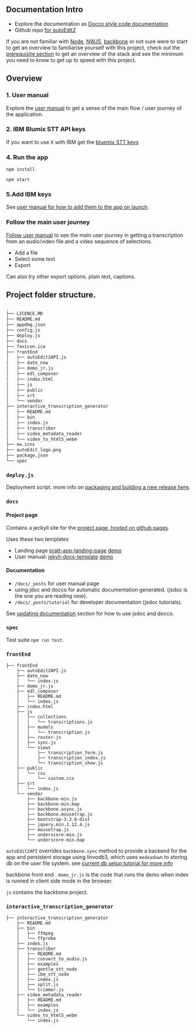 ## Documentation Intro

-  Explore the documentation as [Docco style code documentation](/docco_docs/autoEdit2API.html)
- Github repo [for autoEdit2](https://github.com/OpenNewsLabs/autoEdit_2)

If you are not familiar with [Node][node], [NWJS][nwjs], [backbone][backbone] or not sure were to start to get an overview to familiarise yourself with this project, check out the [prerequisite section](/jsdoc_docs/tutorial-prerequisites.html) to get an overview of the stack and see the minimum you need to know to get up to speed with this project.

## Overview 

### 1. User manual 
Explore the [user manual][usermanual] to get a sense of the main flow / user journey of the application.


### 2. IBM Blumix STT API keys
If you want to use it with IBM get the [bluemix STT keys](/user_manual/setup.html#setup)

### 4. Run the app 

```
npm install 
```

```
npm start 
```


### 5.Add IBM keys 

See [user manual for how to add them to the app on launch](https://opennewslabs.github.io/autoEdit_2/user_manual/setup.html#add-the-api-keys-to-the-app-at-startup).


### Follow the main user journey

[Follow user manual][usermanual] to  see the main user journey in getting a transcription from an audio/video file and a video sequence of selections.

- Add a file 
- Select some text 
- Export 

Can also try other export options. plain text, captions.

## Project folder structure.

```bash
.
├── LICENCE.MD
├── README.md
├── appdmg.json
├── config.js
├── deploy.js
├── docs
├── favicon.ico
├── frontEnd
│   ├── autoEdit2API.js
│   ├── date_now
│   ├── demo_jr.js
│   ├── edl_composer
│   ├── index.html
│   ├── js
│   ├── public
│   ├── srt
│   └── vendor
├── interactive_transcription_generator
│   ├── README.md
│   ├── bin
│   ├── index.js
│   ├── transcriber
│   ├── video_metadata_reader
│   └── video_to_html5_webm
├── nw.icns
├── autoEdit_logo.png
├── package.json
└── spec

```


### `deploy.js`

Deployment script. more info on [packaging and building a new release here](/jsdoc_docs/tutorial-deployment.html).

### `docs` 

#### Project page
Contains a jeckyll site for the [project page, hosted on github pages](https://opennewslabs.github.io/autoEdit_2/).

Uses these two templates

- Landing page [pratt-app-landing-page](http://blacktie.co/2013/10/pratt-app-landing-page/) [demo](http://blacktie.co/demo/pratt)
- User manual: [jekyll-docs-template](https://github.com/bruth/jekyll-docs-template) [demo](http://bruth.github.io/jekyll-docs-template)

#### Documentation 

-  `/docs/_posts` for user manual page 
- using jdoc and docco for automatic documentation generated. (jsdoc is the one you are reading now). 
- `/docs/_posts/tutorial` for  developer documentation (jsdoc tutorials).

See [updating documentation](/jsdoc_docs/tutorial-updating_the_documentation.html) section for how to use jsdoc and docco. 


### `spec`
Test suite `npm run test`.

### `frontEnd`

```
├── frontEnd
	├── autoEdit2API.js
	├── date_now
	│   └── index.js
	├── demo_jr.js
	├── edl_composer
	│   ├── README.md
	│   └── index.js
	├── index.html
	├── js
	│   ├── collections
	│   │   └── transcriptions.js
	│   ├── models
	│   │   └── transcription.js
	│   ├── router.js
	│   ├── sync.js
	│   └── views
	│       ├── transcription_form.js
	│       ├── transcription_index.js
	│       └── transcription_show.js
	├── public
	│   └── css
	│       └── custom.css
	├── srt
	│   └── index.js
	└── vendor
	    ├── backbone-min.js
	    ├── backbone-min.map
	    ├── backbone.async.js
	    ├── backbone.mousetrap.js
	    ├── bootstrap-3.3.6-dist
	    ├── jquery.min.1.12.4.js
	    ├── mousetrap.js
	    ├── underscore-min.js
	    └── underscore-min.map
```

`autoEdit2API` overrides `backbone.sync` method to provide a backend for the app and persistent storage using linvodb3, which uses `medeadown` to storing db on the user file system. see [current db setup tutorial for more info](/jsdoc_docs/current_db_setup.html)


backbone front end . `demo_jr.js` is the code that runs the demo when index is runned in client side mode in the browser.

`js` contains the backbone project.


### `interactive_transcription_generator`

```
├── interactive_transcription_generator
	├── README.md
	├── bin
	│   ├── ffmpeg
	│   └── ffprobe
	├── index.js
	├── transcriber
	│   ├── README.md
	│   ├── convert_to_audio.js
	│   ├── examples
	│   ├── gentle_stt_node
	│   ├── ibm_stt_node
	│   ├── index.js
	│   ├── split.js
	│   └── trimmer.js
	├── video_metadata_reader
	│   ├── README.md
	│   ├── examples
	│   └── index.js
	└── video_to_html5_webm
	    └── index.js
```


[nwjs]: http://docs.nwjs.io/en/latest/For%20Users/Getting%20Started/
[node]:https://nodejs.org/en/
[backbone]:http://backbonejs.org/
[usermanual]:user_manual/usage.html

